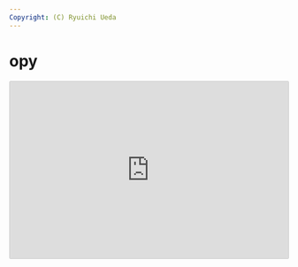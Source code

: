 ```yaml
---
Copyright: (C) Ryuichi Ueda
---
```


# opy

<iframe src="https://snapcraft.io/opy/embedded?button=black&channels=true&summary=true" frameborder="0" width="100%" height="320px" style="border: 1px solid #CCC; border-radius: 2px;"></iframe>
